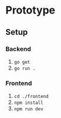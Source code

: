 # Prototype

## Setup

### Backend
1. `go get`
2. `go run .`

### Frontend

1. `cd ./frontend`
2. `npm install`
3. `npm run dev`